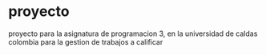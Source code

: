 # proyecto

proyecto para la asignatura de programacion 3, en la universidad de caldas colombia
para la gestion de trabajos a calificar

